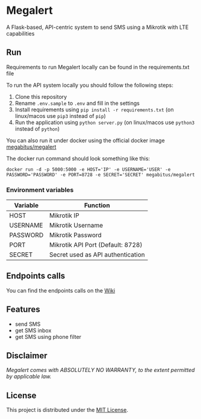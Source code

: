 # Megalert

A Flask-based, API-centric system to send SMS using a Mikrotik with LTE capabilities

## Run

Requirements to run Megalert locally can be found in the requirements.txt file

To run the API system locally you should follow the following steps:
1. Clone this repository
2. Rename `.env.sample` to `.env` and fill in the settings
3. Install requirements using `pip install -r requirements.txt` (on linux/macos use `pip3` instead of `pip`)
4. Run the application using `python server.py` (on linux/macos use `python3` instead of `python`)

You can also run it under docker using the official docker image [megabitus/megalert](https://hub.docker.com/r/megabitus/megalert)

The docker run command should look something like this:

```
docker run -d -p 5000:5000 -e HOST='IP' -e USERNAME='USER' -e PASSWORD='PASSWORD' -e PORT=8728 -e SECRET='SECRET' megabitus/megalert
```

### Environment variables

Variable | Function
-------- | --------
HOST     | Mikrotik IP
USERNAME | Mikrotik Username
PASSWORD | Mikrotik Password
PORT     | Mikrotik API Port (Default: 8728)
SECRET   | Secret used as API authentication

## Endpoints calls

You can find the endpoints calls on the [Wiki](https://github.com/megabitus98/megalert/wiki)

## Features

* send SMS
* get SMS inbox
* get SMS using phone filter

## Disclaimer

_Megalert comes with ABSOLUTELY NO WARRANTY, to the extent permitted by applicable law._

## License

This project is distributed under the [MIT License](https://github.com/megabitus98/megalert/blob/main/LICENSE). 
